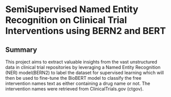 # SemiSupervised Named Entity Recognition on Clinical Trial Interventions using BERN2 and BERT

## Summary
This project aims to extract valuable insights from the vast unstructured data in clinical trial
repositories by leveraging a Named Entity Recognition (NER) model(BERN2) to label the dataset
for supervised learning which will then be used to fine-tune the BioBERT model to classify the free intervention names text as either containing a drug name or not. The
intervention names were retrieved from ClinicalTrials.gov (ctgov).
